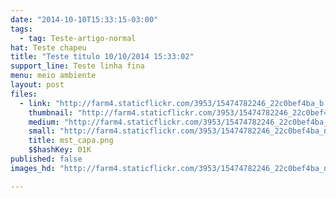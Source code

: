 ```yaml
---
date: "2014-10-10T15:33:15-03:00"
tags:
  - tag: Teste-artigo-normal
hat: Teste chapeu
title: "Teste titulo 10/10/2014 15:33:02"
support_line: Teste linha fina
menu: meio ambiente
layout: post
files:
  - link: "http://farm4.staticflickr.com/3953/15474782246_22c0bef4ba_b.jpg"
    thumbnail: "http://farm4.staticflickr.com/3953/15474782246_22c0bef4ba_t.jpg"
    medium: "http://farm4.staticflickr.com/3953/15474782246_22c0bef4ba_z.jpg"
    small: "http://farm4.staticflickr.com/3953/15474782246_22c0bef4ba_n.jpg"
    title: mst_capa.png
    $$hashKey: 01K
published: false
images_hd: "http://farm4.staticflickr.com/3953/15474782246_22c0bef4ba_n.jpg"

---
```

